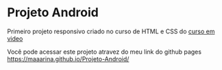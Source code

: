 # Projeto Android
Primeiro projeto responsivo criado no curso de HTML e CSS do [curso em video](https://www.cursoemvideo.com)

Você pode acessar este projeto atravez do meu link do github pages <https://maaarina.github.io/Projeto-Android/>
